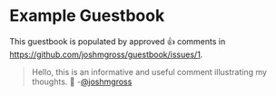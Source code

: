 # Example Guestbook

This guestbook is populated by approved :+1: comments in https://github.com/joshmgross/guestbook/issues/1.

<!--START:guestbook-->
> Hello, this is an informative and useful comment illustrating my thoughts. 🧀
-[@joshmgross](https://github.com/joshmgross)
<!--END:guestbook-->